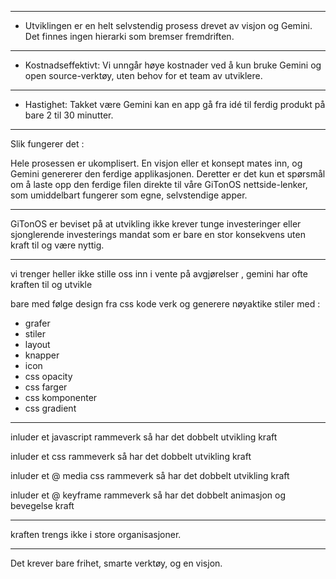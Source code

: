 
---------


 * Utviklingen er en helt selvstendig prosess drevet av visjon og Gemini. Det finnes ingen hierarki som bremser fremdriften.

------------


 * Kostnadseffektivt: Vi unngår høye kostnader ved å kun bruke Gemini og open source-verktøy, uten behov for et team av utviklere.

-----------

 * Hastighet: Takket være Gemini kan en app gå fra idé til ferdig produkt på bare 2 til 30 minutter.

--------

Slik fungerer det : 

Hele prosessen er ukomplisert. En visjon eller et konsept mates inn, og Gemini genererer den ferdige applikasjonen. Deretter er det kun et spørsmål om å laste opp den ferdige filen direkte til våre GiTonOS nettside-lenker, som umiddelbart fungerer som egne, selvstendige apper. 

------

GiTonOS er beviset på at utvikling ikke krever tunge investeringer eller sjonglerende investerings mandat som er bare en stor konsekvens uten kraft til og være nyttig.

----------

vi trenger heller ikke stille oss inn i vente på avgjørelser , gemini har ofte kraften til og utvikle 

bare med følge design fra
css kode verk og generere nøyaktike
stiler med :

- grafer
- stiler
- layout
- knapper
- icon
- css opacity
- css farger
- css komponenter
- css gradient 

---------

inluder et javascript rammeverk 
så har det dobbelt utvikling kraft

inluder et css rammeverk 
så har det dobbelt utvikling kraft

inluder et @ media css rammeverk 
så har det dobbelt utvikling kraft

inluder et @ keyframe rammeverk 
så har det dobbelt animasjon og bevegelse kraft

-------------

kraften trengs ikke i store organisasjoner. 

---------

Det krever bare frihet, smarte verktøy, og en visjon.
